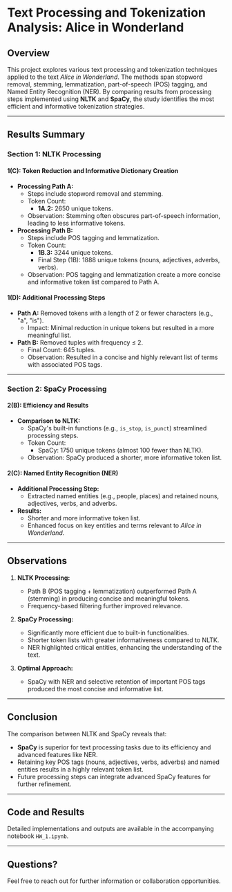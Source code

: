 # Text Processing and Tokenization Analysis: Alice in Wonderland

## Overview

This project explores various text processing and tokenization techniques applied to the text *Alice in Wonderland*. The methods span stopword removal, stemming, lemmatization, part-of-speech (POS) tagging, and Named Entity Recognition (NER). By comparing results from processing steps implemented using **NLTK** and **SpaCy**, the study identifies the most efficient and informative tokenization strategies.

---

## Results Summary

### Section 1: NLTK Processing

#### 1(C): Token Reduction and Informative Dictionary Creation
- **Processing Path A:**
  - Steps include stopword removal and stemming.
  - Token Count:
    - **1A.2:** 2650 unique tokens.
  - Observation: Stemming often obscures part-of-speech information, leading to less informative tokens.
- **Processing Path B:**
  - Steps include POS tagging and lemmatization.
  - Token Count:
    - **1B.3:** 3244 unique tokens.
    - Final Step (1B): 1888 unique tokens (nouns, adjectives, adverbs, verbs).
  - Observation: POS tagging and lemmatization create a more concise and informative token list compared to Path A.

#### 1(D): Additional Processing Steps
- **Path A:** Removed tokens with a length of 2 or fewer characters (e.g., "a", "is").
  - Impact: Minimal reduction in unique tokens but resulted in a more meaningful list.
- **Path B:** Removed tuples with frequency ≤ 2.
  - Final Count: 645 tuples.
  - Observation: Resulted in a concise and highly relevant list of terms with associated POS tags.

---

### Section 2: SpaCy Processing

#### 2(B): Efficiency and Results
- **Comparison to NLTK:**
  - SpaCy's built-in functions (e.g., `is_stop`, `is_punct`) streamlined processing steps.
  - Token Count:
    - SpaCy: 1750 unique tokens (almost 100 fewer than NLTK).
  - Observation: SpaCy produced a shorter, more informative token list.

#### 2(C): Named Entity Recognition (NER)
- **Additional Processing Step:**
  - Extracted named entities (e.g., people, places) and retained nouns, adjectives, verbs, and adverbs.
- **Results:**
  - Shorter and more informative token list.
  - Enhanced focus on key entities and terms relevant to *Alice in Wonderland*.

---

## Observations

1. **NLTK Processing:**
   - Path B (POS tagging + lemmatization) outperformed Path A (stemming) in producing concise and meaningful tokens.
   - Frequency-based filtering further improved relevance.

2. **SpaCy Processing:**
   - Significantly more efficient due to built-in functionalities.
   - Shorter token lists with greater informativeness compared to NLTK.
   - NER highlighted critical entities, enhancing the understanding of the text.

3. **Optimal Approach:**
   - SpaCy with NER and selective retention of important POS tags produced the most concise and informative list.

---

## Conclusion

The comparison between NLTK and SpaCy reveals that:
- **SpaCy** is superior for text processing tasks due to its efficiency and advanced features like NER.
- Retaining key POS tags (nouns, adjectives, verbs, adverbs) and named entities results in a highly relevant token list.
- Future processing steps can integrate advanced SpaCy features for further refinement.

---

## Code and Results

Detailed implementations and outputs are available in the accompanying notebook `HW_1.ipynb`.

---

## Questions?

Feel free to reach out for further information or collaboration opportunities.

